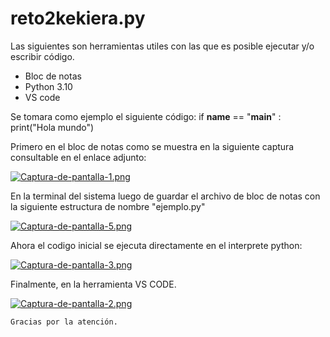 # reto2kekiera.py

Las siguientes son herramientas utiles con las que es posible ejecutar y/o escribir código.
- Bloc de notas
- Python 3.10
- VS code


Se tomara como ejemplo el siguiente código:
if __name__ == "__main__" :
  print("Hola mundo")
  
  Primero en el bloc de notas como se muestra en la siguiente captura consultable en el enlace adjunto:
   
[![Captura-de-pantalla-1.png](https://i.postimg.cc/CKCNKCqR/Captura-de-pantalla-1.png)](https://postimg.cc/qtRnb3Qr)


   

  En la terminal del sistema luego de guardar el archivo de bloc de notas con la siguiente estructura de nombre "ejemplo.py"
  
[![Captura-de-pantalla-5.png](https://i.postimg.cc/90XRBZ0N/Captura-de-pantalla-5.png)](https://postimg.cc/1nT3mgpp)
    
   Ahora el codigo inicial se ejecuta directamente en el interprete python:
    
[![Captura-de-pantalla-3.png](https://i.postimg.cc/L5Zdw0Jq/Captura-de-pantalla-3.png)](https://postimg.cc/tnymVkty)
      
   Finalmente, en la herramienta VS CODE.
  
  
[![Captura-de-pantalla-2.png](https://i.postimg.cc/yxTGM4V8/Captura-de-pantalla-2.png)](https://postimg.cc/N25bXn93)
    
    
    Gracias por la atención. 
